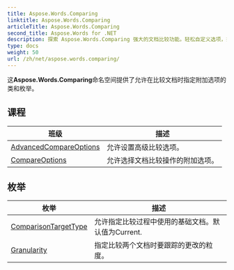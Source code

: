```yaml
---
title: Aspose.Words.Comparing
linktitle: Aspose.Words.Comparing
articleTitle: Aspose.Words.Comparing
second_title: Aspose.Words for .NET
description: 探索 Aspose.Words.Comparing 强大的文档比较功能。轻松自定义选项，提升准确性并简化工作流程。
type: docs
weight: 50
url: /zh/net/aspose.words.comparing/
---
```

这**Aspose.Words.Comparing**命名空间提供了允许在比较文档时指定附加选项的类和枚举。

## 课程

| 班级 | 描述 |
| --- | --- |
| [AdvancedCompareOptions](./advancedcompareoptions/) | 允许设置高级比较选项。 |
| [CompareOptions](./compareoptions/) | 允许选择文档比较操作的附加选项。 |
## 枚举

| 枚举 | 描述 |
| --- | --- |
| [ComparisonTargetType](./comparisontargettype/) | 允许指定比较过程中使用的基础文档。默认值为Current. |
| [Granularity](./granularity/) | 指定比较两个文档时要跟踪的更改的粒度。 |
